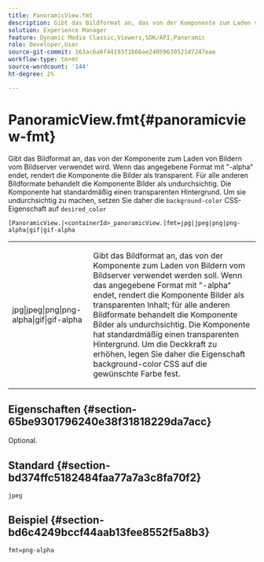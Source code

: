 ```yaml
---
title: PanoramicView.fmt
description: Gibt das Bildformat an, das von der Komponente zum Laden von Bildern vom Bildserver verwendet wird.
solution: Experience Manager
feature: Dynamic Media Classic,Viewers,SDK/API,Panoramic
role: Developer,User
source-git-commit: 163ac6a6f44193f1b66ae24059630521d7247eae
workflow-type: tm+mt
source-wordcount: '144'
ht-degree: 2%

---
```


# PanoramicView.fmt{#panoramicview-fmt}

Gibt das Bildformat an, das von der Komponente zum Laden von Bildern vom Bildserver verwendet wird. Wenn das angegebene Format mit &quot;-alpha“ endet, rendert die Komponente die Bilder als transparent. Für alle anderen Bildformate behandelt die Komponente Bilder als undurchsichtig. Die Komponente hat standardmäßig einen transparenten Hintergrund. Um sie undurchsichtig zu machen, setzen Sie daher die `background-color` CSS-Eigenschaft auf `desired_color`

`[PanoramicView.|<containerId>_panoramicView.]fmt=jpg|jpeg|png|png-alpha|gif|gif-alpha`

<table id="table_AE7AAFA9B4374E31B51D06511EB96401"> 
 <tbody> 
  <tr> 
   <td colname="col1"> <p> <span class="codeph"> jpg|jpeg|png|png-alpha|gif|gif-alpha </span> </p> </td> 
   <td colname="col2"> <p> Gibt das Bildformat an, das von der Komponente zum Laden von Bildern vom Bildserver verwendet werden soll. Wenn das angegebene Format mit "-alpha“ endet, rendert die Komponente Bilder als transparenten Inhalt; für alle anderen Bildformate behandelt die Komponente Bilder als undurchsichtig. Die Komponente hat standardmäßig einen transparenten Hintergrund. Um die Deckkraft zu erhöhen, legen Sie daher die Eigenschaft background-color CSS auf die gewünschte Farbe fest. </p> </td> 
  </tr> 
 </tbody> 
</table>

## Eigenschaften {#section-65be9301796240e38f31818229da7acc}

Optional.

## Standard {#section-bd374ffc5182484faa77a7a3c8fa70f2}

`jpeg`

## Beispiel {#section-bd6c4249bccf44aab13fee8552f5a8b3}

`fmt=png-alpha`
